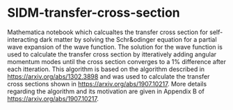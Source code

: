 # SIDM-transfer-cross-section
Mathematica notebook which calcualtes the transfer cross section for self-interacting dark matter by solving the Schr&odinger equation for a partial wave expansion of the wave function. The solution for the wave function is used to calculate the transfer cross section by itteratively adding angular momentum modes until the cross section converges to a 1% difference after each itteration. This algorithm is based on the algorithm described in https://arxiv.org/abs/1302.3898 and was used to calculate the transfer cross sections shown in https://arxiv.org/abs/1907.10217. More details regarding the algorithm and its motivation are given in Appendix B of https://arxiv.org/abs/1907.10217.
